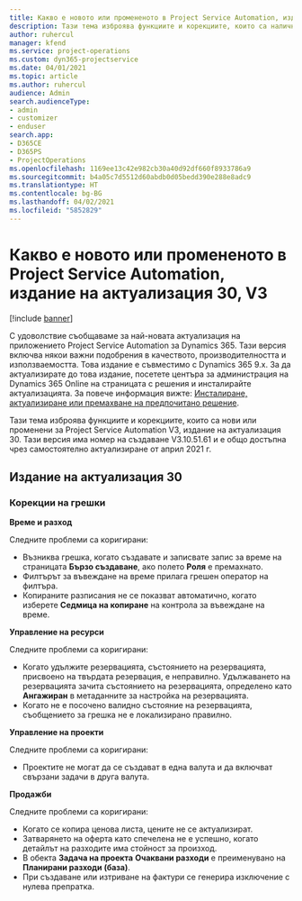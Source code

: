 ```yaml
---
title: Какво е новото или промененото в Project Service Automation, издание на актуализация 30, V3
description: Тази тема изброява функциите и корекциите, които са налични в Project Service Automation V3, издание на актуализация 30, V3.
author: ruhercul
manager: kfend
ms.service: project-operations
ms.custom: dyn365-projectservice
ms.date: 04/01/2021
ms.topic: article
ms.author: ruhercul
audience: Admin
search.audienceType:
- admin
- customizer
- enduser
search.app:
- D365CE
- D365PS
- ProjectOperations
ms.openlocfilehash: 1169ee13c42e982cb30a40d92df660f8933786a9
ms.sourcegitcommit: b4a05c7d5512d60abdb0d05bedd390e288e8adc9
ms.translationtype: HT
ms.contentlocale: bg-BG
ms.lasthandoff: 04/02/2021
ms.locfileid: "5852829"
---
```

# <a name="whats-new-or-changed-in-project-service-automation-update-release-30-v3"></a>Какво е новото или промененото в Project Service Automation, издание на актуализация 30, V3

[!include [banner](../includes/psa-now-project-operations.md)]

С удоволствие съобщаваме за най-новата актуализация на приложението Project Service Automation за Dynamics 365. Тази версия включва някои важни подобрения в качеството, производителността и използваемостта. Това издание е съвместимо с Dynamics 365 9.x. За да актуализирате до това издание, посетете центъра за администрация на Dynamics 365 Online на страницата с решения и инсталирайте актуализацията. За повече информация вижте: [Инсталиране, актуализиране или премахване на предпочитано решение](https://docs.microsoft.com/power-platform/admin/install-remove-preferred-solution).

Тази тема изброява функциите и корекциите, които са нови или променени за Project Service Automation V3, издание на актуализация 30. Тази версия има номер на създаване V3.10.51.61 и е общо достъпна чрез самостоятелно актуализиране от април 2021 г.

## <a name="update-release-30"></a>Издание на актуализация 30

### <a name="bug-fixes"></a>Корекции на грешки

**Време и разход**

Следните проблеми са коригирани:

- Възниква грешка, когато създавате и записвате запис за време на страницата **Бързо създаване**, ако полето **Роля** е премахнато.
- Филтърът за въвеждане на време прилага грешен оператор на филтъра.
- Копираните разписания не се показват автоматично, когато изберете **Седмица на копиране** на контрола за въвеждане на време.

**Управление на ресурси**

Следните проблеми са коригирани:

- Когато удължите резервацията, състоянието на резервацията, присвоено на твърдата резервация, е неправилно. Удължаването на резервацията зачита състоянието на резервацията, определено като **Ангажиран** в метаданните за настройка на резервацията.
- Когато не е посочено валидно състояние на резервацията, съобщението за грешка не е локализирано правилно.

**Управление на проекти**

Следните проблеми са коригирани:

- Проектите не могат да се създават в една валута и да включват свързани задачи в друга валута.

**Продажби**

Следните проблеми са коригирани:

- Когато се копира ценова листа, цените не се актуализират.
- Затварянето на оферта като спечелена не е успешно, когато детайлът на разходите има стойност за произход.
- В обекта **Задача на проекта** **Очаквани разходи** е преименувано на **Планирани разходи (база)**.
- При създаване или изтриване на фактури се генерира изключение с нулева препратка.
